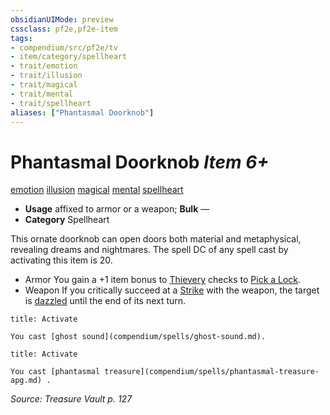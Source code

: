 ```yaml
---
obsidianUIMode: preview
cssclass: pf2e,pf2e-item
tags:
- compendium/src/pf2e/tv
- item/category/spellheart
- trait/emotion
- trait/illusion
- trait/magical
- trait/mental
- trait/spellheart
aliases: ["Phantasmal Doorknob"]
---
```

# Phantasmal Doorknob *Item 6+*  
[emotion](rules/traits/emotion.md "Emotion Effect Trait")  [illusion](rules/traits/illusion.md "Illusion School Trait")  [magical](rules/traits/magical.md "Magical Item Trait")  [mental](rules/traits/mental.md "Mental Effect Trait")  [spellheart](rules/traits/spellheart-som.md "Spellheart Equipment Trait")  

- **Usage** affixed to armor or a weapon; **Bulk** —
- **Category** Spellheart

This ornate doorknob can open doors both material and metaphysical, revealing dreams and nightmares. The spell DC of any spell cast by activating this item is 20.

- Armor You gain a +1 item bonus to [Thievery](compendium/skills.md#Thievery) checks to [Pick a Lock](rules/actions/pick-a-lock.md).
- Weapon If you critically succeed at a [Strike](rules/actions/strike.md) with the weapon, the target is [dazzled](rules/conditions.md#Dazzled) until the end of its next turn.

```ad-embed-ability
title: Activate

You cast [ghost sound](compendium/spells/ghost-sound.md).
```

```ad-embed-ability
title: Activate

You cast [phantasmal treasure](compendium/spells/phantasmal-treasure-apg.md) .
```

*Source: Treasure Vault p. 127*